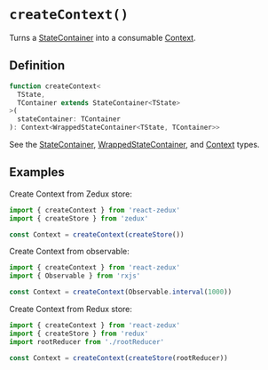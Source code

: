 # `createContext()`

Turns a [StateContainer](/types/StateContainer.md) into a consumable [Context](/types/Context.md).

## Definition

```typescript
function createContext<
  TState,
  TContainer extends StateContainer<TState>
>(
  stateContainer: TContainer
): Context<WrappedStateContainer<TState, TContainer>>
```

See the [StateContainer](/types/StateContainer.md), [WrappedStateContainer](/types/WrappedStateContainer.md), and [Context](/types/Context.md) types.

## Examples

Create Context from Zedux store:

```js
import { createContext } from 'react-zedux'
import { createStore } from 'zedux'

const Context = createContext(createStore())
```

Create Context from observable:

```js
import { createContext } from 'react-zedux'
import { Observable } from 'rxjs'

const Context = createContext(Observable.interval(1000))
```

Create Context from Redux store:

```js
import { createContext } from 'react-zedux'
import { createStore } from 'redux'
import rootReducer from './rootReducer'

const Context = createContext(createStore(rootReducer))
```